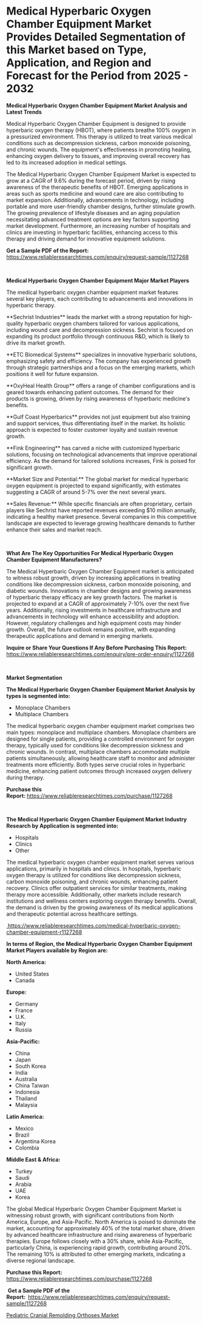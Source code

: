 <p><h1>Medical Hyperbaric Oxygen Chamber Equipment Market Provides Detailed Segmentation of this Market based on Type, Application, and Region and Forecast for the Period from 2025 - 2032</h1></p><p><strong>Medical Hyperbaric Oxygen Chamber Equipment Market Analysis and Latest Trends</strong></p>
<p><p>Medical Hyperbaric Oxygen Chamber Equipment is designed to provide hyperbaric oxygen therapy (HBOT), where patients breathe 100% oxygen in a pressurized environment. This therapy is utilized to treat various medical conditions such as decompression sickness, carbon monoxide poisoning, and chronic wounds. The equipment's effectiveness in promoting healing, enhancing oxygen delivery to tissues, and improving overall recovery has led to its increased adoption in medical settings.</p><p>The Medical Hyperbaric Oxygen Chamber Equipment Market is expected to grow at a CAGR of 9.6% during the forecast period, driven by rising awareness of the therapeutic benefits of HBOT. Emerging applications in areas such as sports medicine and wound care are also contributing to market expansion. Additionally, advancements in technology, including portable and more user-friendly chamber designs, further stimulate growth. The growing prevalence of lifestyle diseases and an aging population necessitating advanced treatment options are key factors supporting market development. Furthermore, an increasing number of hospitals and clinics are investing in hyperbaric facilities, enhancing access to this therapy and driving demand for innovative equipment solutions.</p></p>
<p><strong>Get a Sample PDF of the Report:&nbsp;</strong> <a href="https://www.reliableresearchtimes.com/enquiry/request-sample/1127268?utm_campaign=2647&utm_medium=2&utm_source=Github&utm_content=ia&utm_term=05032025&utm_id=medical-hyperbaric-oxygen-chamber-equipment">https://www.reliableresearchtimes.com/enquiry/request-sample/1127268</a></p>
<p>&nbsp;</p>
<p><strong>Medical Hyperbaric Oxygen Chamber Equipment Major Market Players</strong></p>
<p><p>The medical hyperbaric oxygen chamber equipment market features several key players, each contributing to advancements and innovations in hyperbaric therapy. </p><p>**Sechrist Industries** leads the market with a strong reputation for high-quality hyperbaric oxygen chambers tailored for various applications, including wound care and decompression sickness. Sechrist is focused on expanding its product portfolio through continuous R&D, which is likely to drive its market growth.</p><p>**ETC Biomedical Systems** specializes in innovative hyperbaric solutions, emphasizing safety and efficiency. The company has experienced growth through strategic partnerships and a focus on the emerging markets, which positions it well for future expansion.</p><p>**OxyHeal Health Group** offers a range of chamber configurations and is geared towards enhancing patient outcomes. The demand for their products is growing, driven by rising awareness of hyperbaric medicine's benefits.</p><p>**Gulf Coast Hyperbarics** provides not just equipment but also training and support services, thus differentiating itself in the market. Its holistic approach is expected to foster customer loyalty and sustain revenue growth.</p><p>**Fink Engineering** has carved a niche with customized hyperbaric solutions, focusing on technological advancements that improve operational efficiency. As the demand for tailored solutions increases, Fink is poised for significant growth.</p><p>**Market Size and Potential:** The global market for medical hyperbaric oxygen equipment is projected to expand significantly, with estimates suggesting a CAGR of around 5-7% over the next several years.</p><p>**Sales Revenue:** While specific financials are often proprietary, certain players like Sechrist have reported revenues exceeding $10 million annually, indicating a healthy market presence. Several companies in this competitive landscape are expected to leverage growing healthcare demands to further enhance their sales and market reach.</p></p>
<p>&nbsp;</p>
<p><strong>What Are The Key Opportunities For Medical Hyperbaric Oxygen Chamber Equipment Manufacturers?</strong></p>
<p><p>The Medical Hyperbaric Oxygen Chamber Equipment market is anticipated to witness robust growth, driven by increasing applications in treating conditions like decompression sickness, carbon monoxide poisoning, and diabetic wounds. Innovations in chamber designs and growing awareness of hyperbaric therapy efficacy are key growth factors. The market is projected to expand at a CAGR of approximately 7-10% over the next five years. Additionally, rising investments in healthcare infrastructure and advancements in technology will enhance accessibility and adoption. However, regulatory challenges and high equipment costs may hinder growth. Overall, the future outlook remains positive, with expanding therapeutic applications and demand in emerging markets.</p></p>
<p><strong>Inquire or Share Your Questions If Any Before Purchasing This Report:</strong> <a href="https://www.reliableresearchtimes.com/enquiry/pre-order-enquiry/1127268?utm_campaign=2647&utm_medium=2&utm_source=Github&utm_content=ia&utm_term=05032025&utm_id=medical-hyperbaric-oxygen-chamber-equipment">https://www.reliableresearchtimes.com/enquiry/pre-order-enquiry/1127268</a></p>
<p>&nbsp;</p>
<p><strong>Market Segmentation</strong></p>
<p><strong>The Medical Hyperbaric Oxygen Chamber Equipment Market Analysis by types is segmented into:</strong></p>
<p><ul><li>Monoplace Chambers</li><li>Multiplace Chambers</li></ul></p>
<p><p>The medical hyperbaric oxygen chamber equipment market comprises two main types: monoplace and multiplace chambers. Monoplace chambers are designed for single patients, providing a controlled environment for oxygen therapy, typically used for conditions like decompression sickness and chronic wounds. In contrast, multiplace chambers accommodate multiple patients simultaneously, allowing healthcare staff to monitor and administer treatments more efficiently. Both types serve crucial roles in hyperbaric medicine, enhancing patient outcomes through increased oxygen delivery during therapy.</p></p>
<p><strong>Purchase this Report:&nbsp;</strong><a href="https://www.reliableresearchtimes.com/purchase/1127268?utm_campaign=2647&utm_medium=2&utm_source=Github&utm_content=ia&utm_term=05032025&utm_id=medical-hyperbaric-oxygen-chamber-equipment">https://www.reliableresearchtimes.com/purchase/1127268</a></p>
<p>&nbsp;</p>
<p><strong>The Medical Hyperbaric Oxygen Chamber Equipment Market Industry Research by Application is segmented into:</strong></p>
<p><ul><li>Hospitals</li><li>Clinics</li><li>Other</li></ul></p>
<p><p>The medical hyperbaric oxygen chamber equipment market serves various applications, primarily in hospitals and clinics. In hospitals, hyperbaric oxygen therapy is utilized for conditions like decompression sickness, carbon monoxide poisoning, and chronic wounds, enhancing patient recovery. Clinics offer outpatient services for similar treatments, making therapy more accessible. Additionally, other markets include research institutions and wellness centers exploring oxygen therapy benefits. Overall, the demand is driven by the growing awareness of its medical applications and therapeutic potential across healthcare settings.</p></p>
<p><a href="https://www.reliableresearchtimes.com/medical-hyperbaric-oxygen-chamber-equipment-r1127268?utm_campaign=2647&utm_medium=2&utm_source=Github&utm_content=ia&utm_term=05032025&utm_id=medical-hyperbaric-oxygen-chamber-equipment">&nbsp;https://www.reliableresearchtimes.com/medical-hyperbaric-oxygen-chamber-equipment-r1127268</a></p>
<p><strong>In terms of Region, the Medical Hyperbaric Oxygen Chamber Equipment Market Players available by Region are:</strong></p>
<p>
    <p> <strong> North America: </strong>
        <ul>
            <li>United States</li>
            <li>Canada</li>
        </ul>
        </p> 
    <p> <strong> Europe: </strong>
        <ul>
            <li>Germany</li>
            <li>France</li>
            <li>U.K.</li>
            <li>Italy</li>
            <li>Russia</li>
        </ul>
        </p> 
    <p> <strong> Asia-Pacific: </strong>
        <ul>
            <li>China</li>
            <li>Japan</li>
            <li>South Korea</li>
            <li>India</li>
            <li>Australia</li>
            <li>China Taiwan</li>
            <li>Indonesia</li>
            <li>Thailand</li>
            <li>Malaysia</li>
        </ul>
        </p> 
    <p> <strong> Latin America: </strong>
        <ul>
            <li>Mexico</li>
            <li>Brazil</li>
            <li>Argentina Korea</li>
            <li>Colombia</li>
        </ul>
        </p> 
    <p> <strong> Middle East & Africa: </strong>
        <ul>
            <li>Turkey</li>
            <li>Saudi</li>
            <li>Arabia</li>
            <li>UAE</li>
            <li>Korea</li>
        </ul>
    </p>
    </p>
<p><p>The global Medical Hyperbaric Oxygen Chamber Equipment Market is witnessing robust growth, with significant contributions from North America, Europe, and Asia-Pacific. North America is poised to dominate the market, accounting for approximately 40% of the total market share, driven by advanced healthcare infrastructure and rising awareness of hyperbaric therapies. Europe follows closely with a 30% share, while Asia-Pacific, particularly China, is experiencing rapid growth, contributing around 20%. The remaining 10% is attributed to other emerging markets, indicating a diverse regional landscape.</p></p>
<p><strong>Purchase this Report: </strong><a href="https://www.reliableresearchtimes.com/purchase/1127268?utm_campaign=2647&utm_medium=2&utm_source=Github&utm_content=ia&utm_term=05032025&utm_id=medical-hyperbaric-oxygen-chamber-equipment">https://www.reliableresearchtimes.com/purchase/1127268</a></p>
<p>&nbsp;<strong>Get a Sample PDF of the Report:&nbsp;&nbsp;</strong><a href="https://www.reliableresearchtimes.com/enquiry/request-sample/1127268?utm_campaign=2647&utm_medium=2&utm_source=Github&utm_content=ia&utm_term=05032025&utm_id=medical-hyperbaric-oxygen-chamber-equipment">https://www.reliableresearchtimes.com/enquiry/request-sample/1127268</a></p>
<p><strong></strong></p>
<p><p><a href="https://github.com/boitafbg/Market-Research-Report-List-1/blob/main/pediatric-cranial-remolding-orthoses-market.md?utm_campaign=2647&utm_medium=2&utm_source=Github&utm_content=ia&utm_term=05032025&utm_id=medical-hyperbaric-oxygen-chamber-equipment">Pediatric Cranial Remolding Orthoses Market</a></p></p>